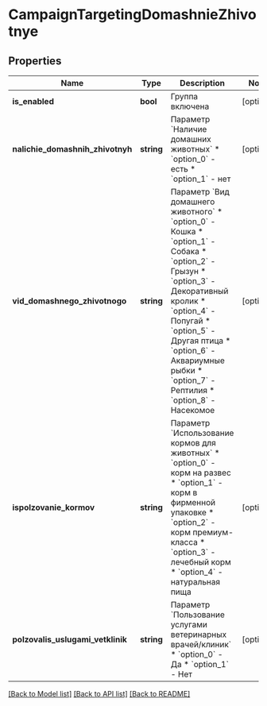 # CampaignTargetingDomashnieZhivotnye

## Properties
Name | Type | Description | Notes
------------ | ------------- | ------------- | -------------
**is_enabled** | **bool** | Группа включена | [optional] 
**nalichie_domashnih_zhivotnyh** | **string** | Параметр &#x60;Наличие домашних животных&#x60;  * &#x60;option_0&#x60; - есть * &#x60;option_1&#x60; - нет | [optional] 
**vid_domashnego_zhivotnogo** | **string** | Параметр &#x60;Вид домашнего животного&#x60;  * &#x60;option_0&#x60; - Кошка * &#x60;option_1&#x60; - Собака * &#x60;option_2&#x60; - Грызун * &#x60;option_3&#x60; - Декоративный кролик * &#x60;option_4&#x60; - Попугай * &#x60;option_5&#x60; - Другая птица * &#x60;option_6&#x60; - Аквариумные рыбки * &#x60;option_7&#x60; - Рептилия * &#x60;option_8&#x60; - Насекомое | [optional] 
**ispolzovanie_kormov** | **string** | Параметр &#x60;Использование кормов для животных&#x60;  * &#x60;option_0&#x60; - корм на развес * &#x60;option_1&#x60; - корм в фирменной упаковке * &#x60;option_2&#x60; - корм премиум-класса * &#x60;option_3&#x60; - лечебный корм * &#x60;option_4&#x60; - натуральная пища | [optional] 
**polzovalis_uslugami_vetklinik** | **string** | Параметр &#x60;Пользование услугами ветеринарных врачей/клиник&#x60;  * &#x60;option_0&#x60; - Да * &#x60;option_1&#x60; - Нет | [optional] 

[[Back to Model list]](../README.md#documentation-for-models) [[Back to API list]](../README.md#documentation-for-api-endpoints) [[Back to README]](../README.md)


